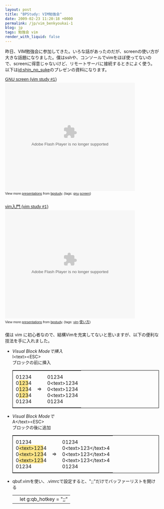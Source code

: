 ```yaml
---
layout: post
title: "BPStudy: VIM勉強会"
date: 2009-02-23 11:20:18 +0000
permalink: /jp/vim_benkyoukai-1
blog: jp
tags: 勉強会 vim
render_with_liquid: false
---
```


<p>昨日、VIM勉強会に参加してきた。いろな話があったのだが、screenの使い方が大きな話題になりました。僕はsshや、コンソールでvimをほぼ使ってないので、screenに得意じゃないけど、リモートサーバに接続するときによく使う。以下は<a href="http://twitter.com/shin_no_suke">id:shin_no_suke</a>のプレゼンの資料になります。</p>

<div style="width:425px;text-align:left" id="__ss_1056088"><a style="font:14px Helvetica,Arial,Sans-serif;display:block;margin:12px 0 3px 0;text-decoration:underline;" href="http://www.slideshare.net/bpstudy/gnu-screen-vim-study-1?type=powerpoint" title="GNU screen (vim study #1)">GNU screen (vim study #1)</a><object style="margin:0px" width="425" height="355"><param name="movie" value="http://static.slideshare.net/swf/ssplayer2.swf?doc=vim_study01_screen-090222022852-phpapp02&amp;stripped_title=gnu-screen-vim-study-1" /><param name="allowFullScreen" value="true" /><param name="allowScriptAccess" value="always" /><embed src="http://static.slideshare.net/swf/ssplayer2.swf?doc=vim_study01_screen-090222022852-phpapp02&amp;stripped_title=gnu-screen-vim-study-1" type="application/x-shockwave-flash" allowscriptaccess="always" allowfullscreen="true" width="425" height="355"></embed></object><div style="font-size:11px;font-family:tahoma,arial;height:26px;padding-top:2px;">View more <a style="text-decoration:underline;" href="http://www.slideshare.net/">presentations</a> from <a style="text-decoration:underline;" href="http://www.slideshare.net/bpstudy">bpstudy</a>. (tags: <a style="text-decoration:underline;" href="http://slideshare.net/tag/gnu">gnu</a> <a style="text-decoration:underline;" href="http://slideshare.net/tag/screen">screen</a>)</div></div>

<div style="width:425px;text-align:left" id="__ss_1056087"><a style="font:14px Helvetica,Arial,Sans-serif;display:block;margin:12px 0 3px 0;text-decoration:underline;" href="http://www.slideshare.net/bpstudy/vim-vim-study-1?type=presentation" title="vim入門 (vim study #1)">vim入門 (vim study #1)</a><object style="margin:0px" width="425" height="355"><param name="movie" value="http://static.slideshare.net/swf/ssplayer2.swf?doc=vim_study01-090222022859-phpapp02&amp;stripped_title=vim-vim-study-1" /><param name="allowFullScreen" value="true" /><param name="allowScriptAccess" value="always" /><embed src="http://static.slideshare.net/swf/ssplayer2.swf?doc=vim_study01-090222022859-phpapp02&amp;stripped_title=vim-vim-study-1" type="application/x-shockwave-flash" allowscriptaccess="always" allowfullscreen="true" width="425" height="355"></embed></object><div style="font-size:11px;font-family:tahoma,arial;height:26px;padding-top:2px;">View more <a style="text-decoration:underline;" href="http://www.slideshare.net/">presentations</a> from <a style="text-decoration:underline;" href="http://www.slideshare.net/bpstudy">bpstudy</a>. (tags: <a style="text-decoration:underline;" href="http://slideshare.net/tag/vim">vim</a> <a style="text-decoration:underline;" href="http://slideshare.net/tag/使い方">使い方</a>)</div></div>

<p>僕は vim に初心者なので、結構Vimを充実してないと思いますが、以下の便利な技法を手に入れました。</p>

<ul>
<li><em>Visual Block Modeで挿入</em><br />
I&lt;text&gt;&lt;ESC&gt;<br />
ブロックの前に挿入
<table style="border:1px solid black;">
<tbody>
<tr>
<td style="padding:10px;">
01234<br />
0<font style="background-color: rgb(255, 229, 136);">123</font>4<br />
0<font style="background-color: rgb(255, 229, 136);">123</font>4<br />
0<font style="background-color: rgb(255, 229, 136);">123</font>4<br />
01234<br />
</td>
<td>
=>
</td>
<td style="padding:10px;">
01234<br />
0&lt;text&gt;1234<br />
0&lt;text&gt;1234<br />
0&lt;text&gt;1234<br />
01234<br />
</td>
</tr>
</tbody>
</table>
</li>

<li><em>Visual Block Modeで</em><br />
A&lt;/text&gt;&lt;ESC&gt;<br />
ブロックの後に追加
<table style="border:1px solid black;">
<tbody>
<tr>
<td style="padding:10px;">
01234<br />
0<font style="background-color: rgb(255, 229, 136);">&lt;text&gt;123</font>4<br />
0<font style="background-color: rgb(255, 229, 136);">&lt;text&gt;123</font>4<br />
0<font style="background-color: rgb(255, 229, 136);">&lt;text&gt;123</font>4<br />
01234<br />
</td>
<td>
=>
</td>
<td style="padding:10px;">
01234<br />
0&lt;text&gt;123&lt;/text&gt;4<br />
0&lt;text&gt;123&lt;/text&gt;4<br />
0&lt;text&gt;123&lt;/text&gt;4<br />
01234<br />
</td>
</tr>
</tbody>
</table>
</li>

<li>qbuf.vimを使い、.vimrcで設定すると、&quot;;;&quot;だけでバッファーリストを開ける<br />
<div class="codeblock amc_vim amc_short"><table><tr class="amc_code_odd"><td class="amc_line"><div class="amc1"></div></td><td>let g:qb_hotkey = &quot;;;&quot;</td></tr></table></div>
</li></ul>
